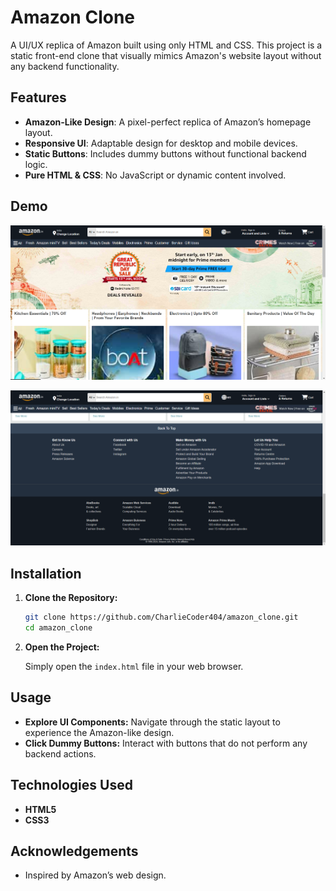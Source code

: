 # Amazon Clone

A UI/UX replica of Amazon built using only HTML and CSS. This project is a static front-end clone that visually mimics Amazon's website layout without any backend functionality.

## Features

- **Amazon-Like Design**: A pixel-perfect replica of Amazon’s homepage layout.
- **Responsive UI**: Adaptable design for desktop and mobile devices.
- **Static Buttons**: Includes dummy buttons without functional backend logic.
- **Pure HTML & CSS**: No JavaScript or dynamic content involved.

## Demo

![alt text](Demo-top.png)

![alt text](Demo-bottom.png)
## Installation

1. **Clone the Repository:**

   ```bash
   git clone https://github.com/CharlieCoder404/amazon_clone.git
   cd amazon_clone
   ```

2. **Open the Project:**

   Simply open the `index.html` file in your web browser.

## Usage

- **Explore UI Components:** Navigate through the static layout to experience the Amazon-like design.
- **Click Dummy Buttons:** Interact with buttons that do not perform any backend actions.

## Technologies Used

- **HTML5**
- **CSS3**

## Acknowledgements

- Inspired by Amazon’s web design.
